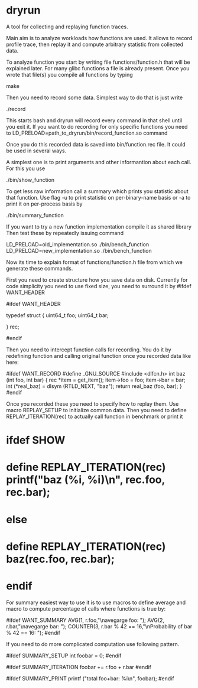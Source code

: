 # dryrun
A tool for collecting and replaying function traces.

Main aim is to analyze workloads how functions are used.
It allows to record profile trace, then replay it and compute 
arbitrary statistic from collected data.

To analyze function you start by writing file functions/function.h that will be explained later. For many glibc functions a file is already present. 
Once you wrote that file(s) you compile all functions by typing 

make

Then you need to record some data. Simplest way to do that is just write

./record

This starts bash and dryrun will record every command in that shell until you exit it. If you want to do recording for only specific functions you need to 
LD_PRELOAD=path_to_dryrun/bin/record_function.so command

Once you do this recorded data is saved into bin/function.rec file. It could be used in several ways.

A simplest one is to print arguments and other informantion about each call. For this you use

./bin/show_function

To get less raw information call a summary which prints you statistic about that function. Use flag -u to print statistic on per-binary-name basis or -a to print it on per-process basis by

./bin/summary_function

If you want to try a new function implementation compile it as shared library 
Then test these by repeatedly issuing command

LD_PRELOAD=old_implementation.so ./bin/bench_function
LD_PRELOAD=new_implementation.so ./bin/bench_function

Now its time to explain format of functions/function.h file from which we generate these commands.

First you need to create structure how you save data on disk. Currently for code simplicity you need to use fixed size, you need to surround it by #ifdef WANT_HEADER

#ifdef WANT_HEADER

typedef struct
{
  uint64_t foo;
  uint64_t bar;

} rec;

#endif

Then you need to intercept function calls for recording. You do it by redefining function and calling original function once you recorded data like here:

#ifdef WANT_RECORD
#define _GNU_SOURCE
#include <dlfcn.h>
int 
baz (int foo, int bar)
{
  rec *item = get_item();
  item->foo = foo;
  item->bar = bar;
  int (*real_baz) = dlsym (RTLD_NEXT, "baz");
  return real_baz (foo, bar);
}
#endif

Once you recorded these you need to specify how to replay them. Use macro REPLAY_SETUP to initialize common data. Then you need to define REPLAY_ITERATION(rec) to actually call function in benchmark or print it

# ifdef SHOW
#  define REPLAY_ITERATION(rec) printf("baz (%i, %i)\n", rec.foo, rec.bar);
# else
#  define REPLAY_ITERATION(rec) baz(rec.foo, rec.bar);
# endif

For summary easiest way to use it is to use macros to define average and macro to compute percentage of calls where functions is true by:

#ifdef WANT_SUMMARY
AVG(1, r.foo,"\navegarge foo: ");
AVG(2, r.bar,"\navegarge bar: ");
COUNTER(3, r.bar % 42 == 16,"\nProbability of bar % 42 == 16: ");
#endif

If you need to do more complicated computation use following pattern.

#ifdef SUMMARY_SETUP
int foobar = 0;
#endif

#ifdef SUMMARY_ITERATION
  foobar += r.foo + r.bar
#endif

#ifdef SUMMARY_PRINT
   printf ("total foo+bar: %i\n", foobar);
#endif
